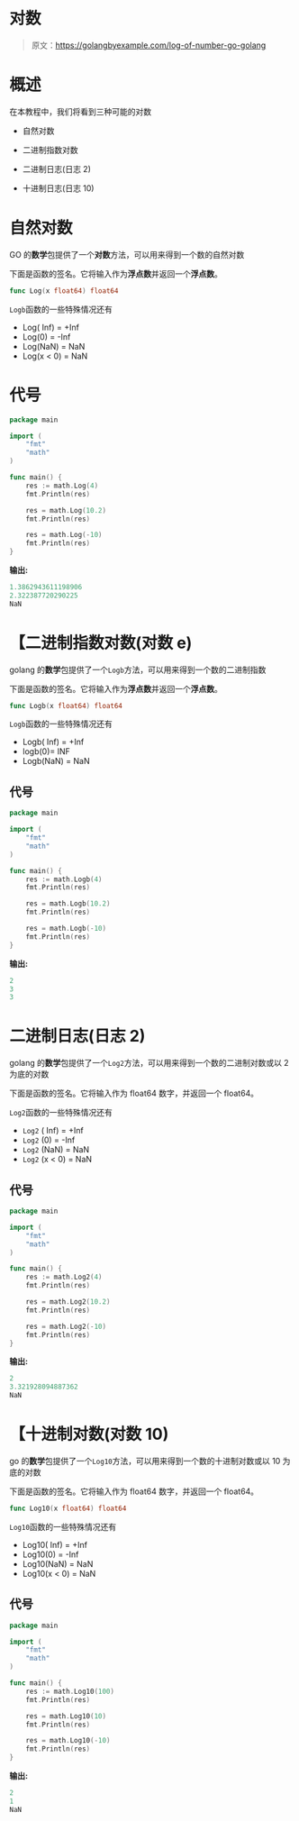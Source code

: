 # 对数

> 原文：<https://golangbyexample.com/log-of-number-go-golang>

# **概述**

在本教程中，我们将看到三种可能的对数

*   自然对数

*   二进制指数对数

*   二进制日志(日志 2)

*   十进制日志(日志 10)

# 自然对数

GO 的**数学**包提供了一个**对数**方法，可以用来得到一个数的自然对数

下面是函数的签名。它将输入作为**浮点数**并返回一个**浮点数**。

```go
func Log(x float64) float64
```

`Logb`函数的一些特殊情况还有

*   Log( Inf) = +Inf
*   Log(0) = -Inf
*   Log(NaN) = NaN
*   Log(x < 0) = NaN

# **代号**

```go
package main

import (
    "fmt"
    "math"
)

func main() {
    res := math.Log(4)
    fmt.Println(res)

    res = math.Log(10.2)
    fmt.Println(res)

    res = math.Log(-10)
    fmt.Println(res)
}
```

**输出:**

```go
1.3862943611198906
2.322387720290225
NaN
```

# **【二进制指数对数(对数 e)**

golang 的**数学**包提供了一个`Logb`方法，可以用来得到一个数的二进制指数

下面是函数的签名。它将输入作为**浮点数**并返回一个**浮点数**。

```go
func Logb(x float64) float64
```

`Logb`函数的一些特殊情况还有

*   Logb( Inf) = +Inf
*   logb(0)= INF
*   Logb(NaN) = NaN

## **代号**

```go
package main

import (
    "fmt"
    "math"
)

func main() {
    res := math.Logb(4)
    fmt.Println(res)

    res = math.Logb(10.2)
    fmt.Println(res)

    res = math.Logb(-10)
    fmt.Println(res)
}
```

**输出:**

```go
2
3
3
```

# **二进制日志(日志 2)**

golang 的**数学**包提供了一个`Log2`方法，可以用来得到一个数的二进制对数或以 2 为底的对数

下面是函数的签名。它将输入作为 float64 数字，并返回一个 float64。

`Log2`函数的一些特殊情况还有

*   `Log2` ( Inf) = +Inf
*   `Log2` (0) = -Inf
*   `Log2` (NaN) = NaN
*   `Log2` (x < 0) = NaN

## **代号**

```go
package main

import (
    "fmt"
    "math"
)

func main() {
    res := math.Log2(4)
    fmt.Println(res)

    res = math.Log2(10.2)
    fmt.Println(res)

    res = math.Log2(-10)
    fmt.Println(res)
}
```

**输出:**

```go
2
3.321928094887362
NaN
```

# **【十进制对数(对数 10)**

go 的**数学**包提供了一个`Log10`方法，可以用来得到一个数的十进制对数或以 10 为底的对数

下面是函数的签名。它将输入作为 float64 数字，并返回一个 float64。

```go
func Log10(x float64) float64
```

`Log10`函数的一些特殊情况还有

*   Log10( Inf) = +Inf
*   Log10(0) = -Inf
*   Log10(NaN) = NaN
*   Log10(x < 0) = NaN

## **代号**

```go
package main

import (
    "fmt"
    "math"
)

func main() {
    res := math.Log10(100)
    fmt.Println(res)

    res = math.Log10(10)
    fmt.Println(res)

    res = math.Log10(-10)
    fmt.Println(res)
}
```

**输出:**

```go
2
1
NaN
```
